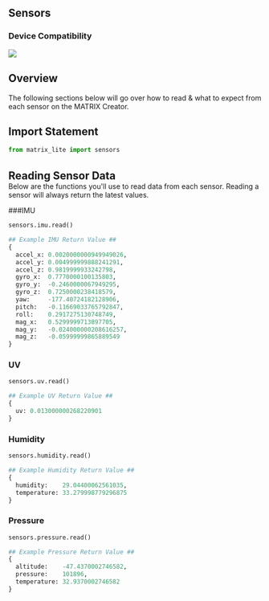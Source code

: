 <h2 style="padding-top:0">Sensors</h2>

### Device Compatibility
<img class="creator-compatibility-icon" src="../../../img/creator-icon.svg">

## Overview
The following sections below will go over how to read & what to expect from each sensor on the MATRIX Creator.

## Import Statement
```js
from matrix_lite import sensors
```
<br/>

<h2 style="padding:0; margin:0;">Reading Sensor Data</h2>
Below are the functions you'll use to read data from each sensor. Reading a sensor will always return the latest values.

###IMU
```python
sensors.imu.read()
```
<!--  -->
```python
## Example IMU Return Value ##
{ 
  accel_x: 0.0020000000949949026,
  accel_y: 0.004999999888241291,
  accel_z: 0.9819999933242798,
  gyro_x:  0.7770000100135803,
  gyro_y:  -0.2460000067949295,
  gyro_z:  0.7250000238418579,
  yaw:     -177.40724182128906,
  pitch:   -0.11669033765792847,
  roll:    0.2917275130748749,
  mag_x:   0.5299999713897705,
  mag_y:   -0.024000000208616257,
  mag_z:   -0.05999999865889549 
}
```
### UV
```python
sensors.uv.read()
```
<!--  -->
```python
## Example UV Return Value ##
{ 
  uv: 0.013000000268220901 
}
```
### Humidity
```python
sensors.humidity.read()
```
<!--  -->
```python
## Example Humidity Return Value ##
{ 
  humidity:    29.04400062561035, 
  temperature: 33.279998779296875 
}
```

### Pressure
```python
sensors.pressure.read()
```
<!--  -->
```python
## Example Pressure Return Value ##
{ 
  altitude:    -47.4370002746582,
  pressure:    101896,
  temperature: 32.9370002746582 
}
```
